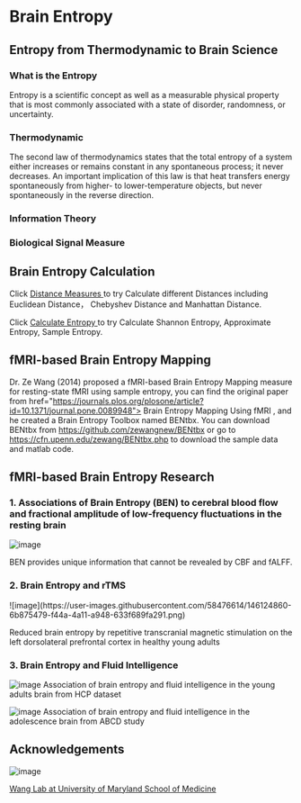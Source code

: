 <h1> Brain Entropy </h1>

<h2> Entropy from Thermodynamic to Brain Science </h2>

<h3> What is the Entropy </h3>

Entropy is a scientific concept as well as a measurable physical property that is most commonly associated with a state of disorder, randomness, or uncertainty.

<h3> Thermodynamic </h3>

The second law of thermodynamics states that the total entropy of a system either increases or remains constant in any spontaneous process; it never decreases. An important implication of this law is that heat transfers energy spontaneously from higher- to lower-temperature objects, but never spontaneously in the reverse direction.

<h3> Information Theory </h3>


<h3> Biological Signal Measure </h3>


<h2> Brain Entropy Calculation </h2>


Click <a href="https://colab.research.google.com/drive/1Ftq0slcUJCf_KaKbHlJJ7spJaTEp-Etn?usp=sharing"> Distance Measures </a> to try Calculate different Distances including Euclidean Distance， Chebyshev Distance and Manhattan Distance.

Click <a href="https://colab.research.google.com/github/donghui1119/SEW_Brain_Entropy/blob/gh-pages/SEW_Entropy%20Calculation.ipynb"> Calculate Entropy </a> to try Calculate Shannon Entropy, Approximate Entropy, Sample Entropy.


<h2>fMRI-based Brain Entropy Mapping </h2>

Dr. Ze Wang (2014) proposed a fMRI-based Brain Entropy Mapping measure for resting-state fMRI using sample entropy, you can find the original paper from <a>  href="https://journals.plos.org/plosone/article?id=10.1371/journal.pone.0089948"> Brain Entropy Mapping Using fMRI </a>, and he created a Brain Entropy Toolbox named BENtbx. You can download BENtbx from <a href="https://github.com/zewangnew/BENtbx"> https://github.com/zewangnew/BENtbx</a> or go to  <a href="https://cfn.upenn.edu/zewang/BENtbx.php"> https://cfn.upenn.edu/zewang/BENtbx.php </a> to download the sample data and matlab code.


<h2> fMRI-based Brain Entropy Research </h2>

<h3>1. Associations of Brain Entropy (BEN) to cerebral blood flow and fractional amplitude of low-frequency fluctuations in the resting brain </h3>

![image](https://user-images.githubusercontent.com/58476614/146124821-ed08a022-ef42-4674-8adb-c81c9630faea.png)

BEN provides unique information that cannot be revealed by CBF and fALFF.

<h3>2. Brain Entropy and rTMS </h3>
![image](https://user-images.githubusercontent.com/58476614/146124860-6b875479-f44a-4a11-a948-633f689fa291.png)

Reduced brain entropy by repetitive transcranial magnetic stimulation on the left dorsolateral prefrontal cortex in healthy young adults

<h3>3. Brain Entropy and Fluid Intelligence </h3>

![image](https://user-images.githubusercontent.com/58476614/146124909-ea1b786f-8018-49d7-9f9d-8ca0daea80ef.png)
Association of brain entropy and fluid intelligence in the young adults brain from HCP dataset


![image](https://user-images.githubusercontent.com/58476614/146124927-36ec8da7-595d-46c4-a073-2b6491df531f.png)
Association of brain entropy and fluid intelligence in the adolescence brain from ABCD study

<h2> Acknowledgements </h2>

![image](https://user-images.githubusercontent.com/58476614/146124144-563dad66-536e-4eb0-ac8f-3f99ff5d1194.png)

 <a href="https://www.medschool.umaryland.edu/pi/Ze-Wang-PhD/"> Wang Lab at University of Maryland School of Medicine </a>

